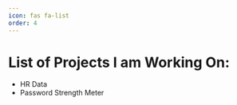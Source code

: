 ```yaml
---
icon: fas fa-list
order: 4
---
```


<h1>List of Projects I am Working On:</h1>

- HR Data  
- Password Strength Meter 
